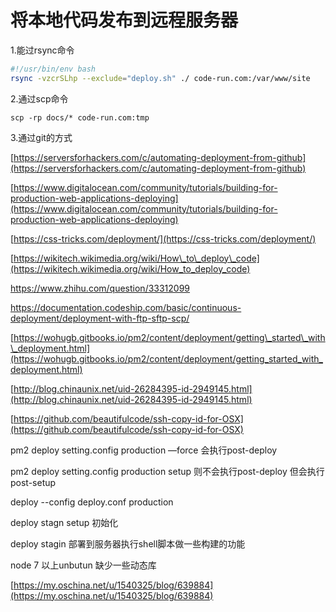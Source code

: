 # 将本地代码发布到远程服务器

1.能过rsync命令

```bash
#!/usr/bin/env bash
rsync -vzcrSLhp --exclude="deploy.sh" ./ code-run.com:/var/www/site
```

2.通过scp命令

```
scp -rp docs/* code-run.com:tmp
```

3.通过git的方式

[https://serversforhackers.com/c/automating-deployment-from-github](https://serversforhackers.com/c/automating-deployment-from-github)

[https://www.digitalocean.com/community/tutorials/building-for-production-web-applications-deploying](https://www.digitalocean.com/community/tutorials/building-for-production-web-applications-deploying)

[https://css-tricks.com/deployment/](https://css-tricks.com/deployment/)

[https://wikitech.wikimedia.org/wiki/How\_to\_deploy\_code](https://wikitech.wikimedia.org/wiki/How_to_deploy_code)

https://www.zhihu.com/question/33312099

https://documentation.codeship.com/basic/continuous-deployment/deployment-with-ftp-sftp-scp/



[https://wohugb.gitbooks.io/pm2/content/deployment/getting\_started\_with\_deployment.html](https://wohugb.gitbooks.io/pm2/content/deployment/getting_started_with_deployment.html)

  


[http://blog.chinaunix.net/uid-26284395-id-2949145.html](http://blog.chinaunix.net/uid-26284395-id-2949145.html)

[https://github.com/beautifulcode/ssh-copy-id-for-OSX](https://github.com/beautifulcode/ssh-copy-id-for-OSX)

  


pm2 deploy setting.config production —force 会执行post-deploy

  


pm2 deploy setting.config production setup 则不会执行post-deploy 但会执行 post-setup

  


deploy --config deploy.conf production

  


deploy stagn setup 初始化

  


deploy stagin 部署到服务器执行shell脚本做一些构建的功能

  


node 7 以上unbutun 缺少一些动态库

[https://my.oschina.net/u/1540325/blog/639884](https://my.oschina.net/u/1540325/blog/639884)

